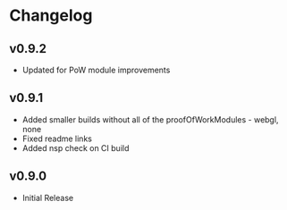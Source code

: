# Changelog

## v0.9.2

* Updated for PoW module improvements

## v0.9.1

* Added smaller builds without all of the proofOfWorkModules - webgl, none
* Fixed readme links
* Added nsp check on CI build

## v0.9.0

* Initial Release
